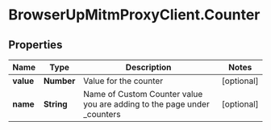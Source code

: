 # BrowserUpMitmProxyClient.Counter

## Properties

Name | Type | Description | Notes
------------ | ------------- | ------------- | -------------
**value** | **Number** | Value for the counter | [optional] 
**name** | **String** | Name of Custom Counter value you are adding to the page under _counters | [optional] 


